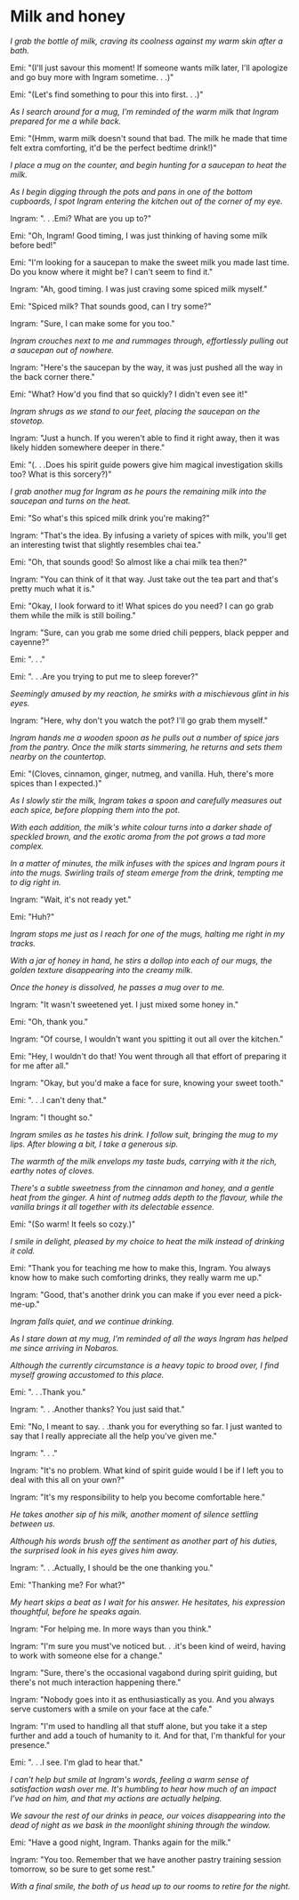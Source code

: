 # Milk and honey

*I grab the bottle of milk, craving its coolness against my warm skin after a bath.*

Emi: "(I'll just savour this moment! If someone wants milk later, I'll apologize and go buy more with Ingram sometime. . .)"

Emi: "(Let's find something to pour this into first. . .)"

*As I search around for a mug, I'm reminded of the warm milk that Ingram prepared for me a while back.*

Emi: "(Hmm, warm milk doesn't sound that bad. The milk he made that time felt extra comforting, it'd be the perfect bedtime drink!)"

*I place a mug on the counter, and begin hunting for a saucepan to heat the milk.*

*As I begin digging through the pots and pans in one of the bottom cupboards, I spot Ingram entering the kitchen out of the corner of my eye.*

Ingram: ". . .Emi? What are you up to?"

Emi: "Oh, Ingram! Good timing, I was just thinking of  having some milk before bed!"

Emi: "I'm looking for a saucepan to make the sweet milk you made last time. Do you know where it might be? I can't seem to find it."

Ingram: "Ah, good timing. I was just craving some spiced milk myself."

Emi: "Spiced milk? That sounds good, can I try some?"

Ingram: "Sure, I can make some for you too."

*Ingram crouches next to me and rummages through, effortlessly pulling out a saucepan out of nowhere.*

Ingram: "Here's the saucepan by the way, it was just pushed all the way in the back corner there."

Emi: "What? How'd you find that so quickly? I didn't even see it!"

*Ingram shrugs as we stand to our feet, placing the saucepan on the stovetop.*

Ingram: "Just a hunch. If you weren't able to find it right away, then it was likely hidden somewhere deeper in there."

Emi: "(. . .Does his spirit guide powers give him magical investigation skills too? What is this sorcery?)"

*I grab another mug for Ingram as he pours the remaining milk into the saucepan and turns on the heat.*

Emi: "So what's this spiced milk drink you're making?"

Ingram: "That's the idea. By infusing a variety of spices with milk, you'll get an interesting twist that slightly resembles chai tea."

Emi: "Oh, that sounds good! So almost like a chai milk tea then?"

Ingram: "You can think of it that way. Just take out the tea part and that's pretty much what it is."

Emi: "Okay, I look forward to it! What spices do you need? I can go grab them while the milk is still boiling."

Ingram: "Sure, can you grab me some dried chili peppers, black pepper and cayenne?"

Emi: ". . ."

Emi: ". . .Are you trying to put me to sleep forever?"

*Seemingly amused by my reaction, he smirks with a mischievous glint in his eyes.*

Ingram: "Here, why don't you watch the pot? I'll go grab them myself."

*Ingram hands me a wooden spoon as he pulls out a number of spice jars from the pantry. Once the milk starts simmering, he returns and sets them nearby on the countertop.*

Emi: "(Cloves, cinnamon, ginger, nutmeg, and vanilla. Huh, there's more spices than I expected.)"

*As I slowly stir the milk, Ingram takes a spoon and carefully measures out each spice, before plopping them into the pot.*

*With each addition, the milk's white colour turns into a darker shade of speckled brown, and the exotic aroma from the pot grows a tad more complex.*

*In a matter of minutes, the milk infuses with the spices and Ingram pours it into the mugs. Swirling trails of steam emerge from the drink, tempting me to dig right in.*

Ingram: "Wait, it's not ready yet."

Emi: "Huh?"

*Ingram stops me just as I reach for one of the mugs, halting me right in my tracks.*

*With a jar of honey in hand, he stirs a dollop into each of our mugs, the golden texture disappearing into the creamy milk.*

*Once the honey is dissolved, he passes a mug over to me.*

Ingram: "It wasn't sweetened yet. I just mixed some honey in."

Emi: "Oh, thank you."

Ingram: "Of course, I wouldn't want you spitting it out all over the kitchen."

Emi: "Hey, I wouldn't do that! You went through all that effort of preparing it for me after all."

Ingram: "Okay, but you'd make a face for sure, knowing your sweet tooth."

Emi: ". . .I can't deny that."

Ingram: "I thought so."

*Ingram smiles as he tastes his drink. I follow suit, bringing the mug to my lips. After blowing a bit, I take a generous sip.*

*The warmth of the milk envelops my taste buds, carrying with it the rich, earthy notes of cloves.*

*There's a subtle sweetness from the cinnamon and honey, and a gentle heat from the ginger. A hint of nutmeg adds depth to the flavour, while the vanilla brings it all together with its delectable essence.*

Emi: "(So warm! It feels so cozy.)"

*I smile in delight, pleased by my choice to heat the milk instead of drinking it cold.*

Emi: "Thank you for teaching me how to make this, Ingram. You always know how to make such comforting drinks, they really warm me up."

Ingram: "Good, that's another drink you can make if you ever need a pick-me-up."

*Ingram falls quiet, and we continue drinking.*

*As I stare down at my mug, I'm reminded of all the ways Ingram has helped me since arriving in Nobaros.*

*Although the currently circumstance is a heavy topic to brood over, I find myself growing accustomed to this place.*

Emi: ". . .Thank you."

Ingram: ". . .Another thanks? You just said that."

Emi: "No, I meant to say. . .thank you for everything so far.  I just wanted to say that I really appreciate all the help you've given me."

Ingram: ". . ."

Ingram: "It's no problem. What kind of spirit guide would I be if I left you to deal with this all on your own?"

Ingram: "It's my responsibility to help you become comfortable here."

*He takes another sip of his milk, another moment of silence settling between us.*

*Although his words brush off the sentiment as another part of his duties, the surprised look in his eyes gives him away.*

Ingram: ". . .Actually, I should be the one thanking you."

Emi: "Thanking me? For what?"

*My heart skips a beat as I wait for his answer. He hesitates, his expression thoughtful, before he speaks again.*

Ingram: "For helping me. In more ways than you think."

Ingram: "I'm sure you must've noticed but. . .it's been kind of weird, having to work with someone else for a change."

Ingram: "Sure, there's the occasional vagabond during spirit guiding, but there's not much interaction happening there."

Ingram: "Nobody goes into it as enthusiastically as you. And you always serve customers with a smile on your face at the cafe."

Ingram: "I'm used to handling all that stuff alone, but you take it a step further and add a touch of humanity to it. And for that, I'm thankful for your presence."

Emi: ". . .I see. I'm glad to hear that."

*I can't help but smile at Ingram's words, feeling a warm sense of satisfaction wash over me. It's humbling to hear how much of an impact I've had on him, and that my actions are actually helping.*

*We savour the rest of our drinks in peace, our voices disappearing into the dead of night as we bask in the moonlight shining through the window.*

Emi: "Have a good night, Ingram. Thanks again for the milk."

Ingram: "You too. Remember that we have another pastry training session tomorrow, so be sure to get some rest."

*With a final smile, the both of us head up to our rooms to retire for the night.*